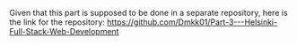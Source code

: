 Given that this part is supposed to be done in a separate repository, here is the link for the repository:
https://github.com/Dmkk01/Part-3---Helsinki-Full-Stack-Web-Development